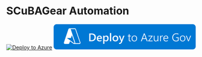# SCuBAGear Automation
[![Deploy to Azure](https://aka.ms/deploytoazurebutton)](https://portal.azure.com/#create/Microsoft.Template/uri/https%3A%2F%2Fraw.githubusercontent.com%2Fpickax1%2FSCuBAGear_Automation%2Fmain%2FDeploy.json)
[![Deploy To Azure US Gov](https://raw.githubusercontent.com/Azure/azure-quickstart-templates/master/1-CONTRIBUTION-GUIDE/images/deploytoazuregov.svg?sanitize=true)](https://portal.azure.us/#create/Microsoft.Template/uri/https%3A%2F%2Fraw.githubusercontent.com%2Fpickax1%2FSCuBAGear_Automation%2Fmain%2FDeploy.json)
